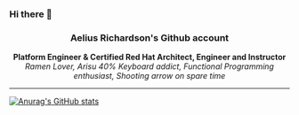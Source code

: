 ### Hi there 👋

<p align="center">
  <h3 align="center">Aelius Richardson's Github account</h3>
</p>

<p align="center">
  <b> Platform Engineer & Certified Red Hat Architect, Engineer and Instructor</b>
  <br/>
  <i {font-size: 8px}>Ramen Lover, Arisu 40% Keyboard addict, Functional Programming enthusiast, Shooting arrow on spare time</i>
</p>


---
[![Anurag's GitHub stats](https://github-readme-stats.vercel.app/api?username=aeliusrs)](https://github.com/anuraghazra/github-readme-stats)
